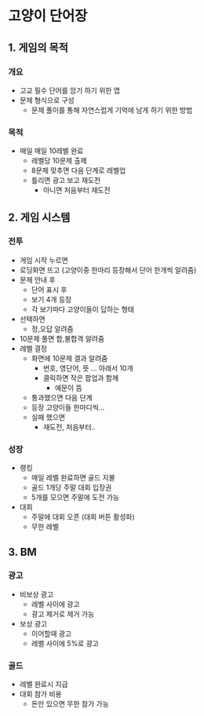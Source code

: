 # 고양이 단어장
## 1. 게임의 목적
### 개요
- 고교 필수 단어를 암기 하기 위한 앱
- 문제 형식으로 구성
  - 문제 풀이를 통해 자연스럽게 기억에 남게 하기 위한 방법
 
### 목적
- 매일 매일 10레벨 완료
  - 레벨당 10문제 출제
  - 8문제 맞추면 다음 단계로 레벨업
  - 틀리면 광고 보고 재도전
    - 아니면 처음부터 재도전
   
## 2. 게임 시스템
### 전투
- 게임 시작 누르면
- 로딩화면 뜨고 (고양이중 한마리 등장해서 단어 한개씩 알려줌)
- 문제 안내 후
  - 단어 표시 후
  - 보기 4개 등장
  - 각 보기마다 고양이들이 답하는 형태
- 선택하면
  - 정,오답 알려줌
- 10문제 풀면 합,불합격 알려줌
- 레벨 결정
  - 화면에 10문제 결과 알려줌
    - 번호, 영단어, 뜻 ... 아래서 10개
    - 클릭하면 작은 팝업과 함께
      - 예문이 뜸  
  -  통과했으면 다음 단계
    - 등장 고양이들 한마디씩...
   - 실패 했으면
     - 재도전, 처음부터..
### 성장
- 랭킹
  - 매일 레벨 완료하면 골드 지불
  - 골드 1개당 주말 대회 입장권
  - 5개를 모으면 주말에 도전 가능 
- 대회
  - 주말에 대회 오픈 (대회 버튼 활성화)
  - 무한 레벨 

## 3. BM
### 광고 
- 비보상 광고
  - 레벨 사이에 광고
  - 광고 제거로 제거 가능 
- 보상 광고
  - 이어할때 광고
  - 레벨 사이에 5%로 광고
### 골드
- 레벨 완료시 지급
- 대회 참가 비용
  - 돈만 있으면 무한 참가 가능
    

